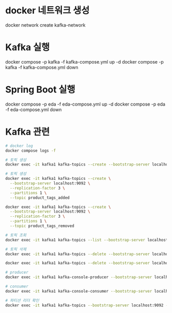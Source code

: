# docker 네트워크 생성
docker network create kafka-network

# Kafka 실행
docker compose -p kafka -f kafka-compose.yml up -d
docker compose -p kafka -f kafka-compose.yml down

# Spring Boot 실행
docker compose -p eda -f eda-compose.yml up -d
docker compose -p eda -f eda-compose.yml down

# Kafka 관련
```bash
# docker log
docker compose logs -f

# 토픽 생성
docker exec -it kafka1 kafka-topics --create --bootstrap-server localhost:9092 --topic product_tags_added

# 토픽 생성
docker exec -it kafka1 kafka-topics --create \
  --bootstrap-server localhost:9092 \
  --replication-factor 3 \
  --partitions 1 \
  --topic product_tags_added

docker exec -it kafka1 kafka-topics --create \
  --bootstrap-server localhost:9092 \
  --replication-factor 3 \
  --partitions 1 \
  --topic product_tags_removed

# 토픽 조회
docker exec -it kafka1 kafka-topics --list --bootstrap-server localhost:9092

# 토픽 삭제
docker exec -it kafka1 kafka-topics --delete --bootstrap-server localhost:9092 --topic product_tags_added

docker exec -it kafka1 kafka-topics --delete --bootstrap-server localhost:9092 --topic product_tags_removed

# producer
docker exec -it kafka1 kafka-console-producer --bootstrap-server localhost:9092 --topic product_tags_added

# consumer
docker exec -it kafka1 kafka-console-consumer --bootstrap-server localhost:9092 --topic product_tags_added

# 파티션 리더 확인
docker exec -it kafka1 kafka-topics --bootstrap-server localhost:9092 --describe --topic product_tags_added

```